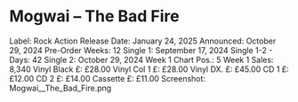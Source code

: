 # Mogwai – The Bad Fire

Label: Rock Action
Release Date: January 24, 2025
Announced: October 29, 2024
Pre-Order Weeks: 12
Single 1: September 17, 2024
Single 1-2 - Days: 42
Single 2: October 29, 2024
Week 1 Chart Pos.: 5
Week 1 Sales: 8,340
Vinyl Black £: £28.00
Vinyl Col 1 £: £28.00
Vinyl DX. £: £45.00
CD 1 £: £12.00
CD 2 £: £14.00
Cassette £: £11.00
Screenshot: Mogwai__The_Bad_Fire.png